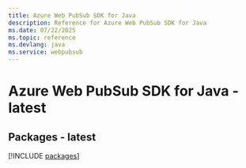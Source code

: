 ```yaml
---
title: Azure Web PubSub SDK for Java
description: Reference for Azure Web PubSub SDK for Java
ms.date: 07/22/2025
ms.topic: reference
ms.devlang: java
ms.service: webpubsub
---
```

# Azure Web PubSub SDK for Java - latest
## Packages - latest
[!INCLUDE [packages](web-pubsub-index.md)]